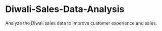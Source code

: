 # Diwali-Sales-Data-Analysis
Analyze the Diwali sales data to improve customer experience and sales.
